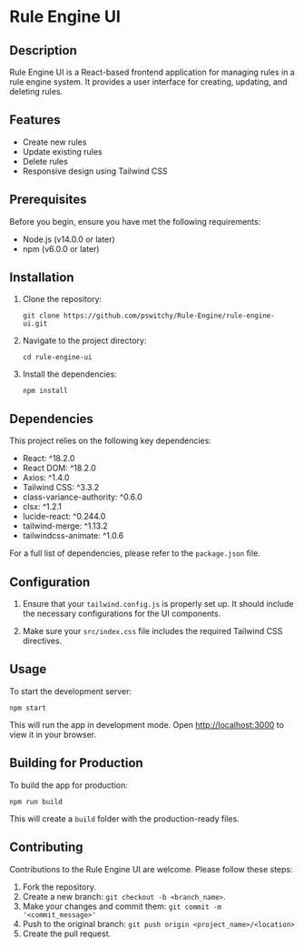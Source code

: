 # Rule Engine UI

## Description
Rule Engine UI is a React-based frontend application for managing rules in a rule engine system. It provides a user interface for creating, updating, and deleting rules.

## Features
- Create new rules
- Update existing rules
- Delete rules
- Responsive design using Tailwind CSS

## Prerequisites
Before you begin, ensure you have met the following requirements:
- Node.js (v14.0.0 or later)
- npm (v6.0.0 or later)

## Installation

1. Clone the repository:
   ```
   git clone https://github.com/pswitchy/Rule-Engine/rule-engine-ui.git
   ```

2. Navigate to the project directory:
   ```
   cd rule-engine-ui
   ```

3. Install the dependencies:
   ```
   npm install
   ```

## Dependencies
This project relies on the following key dependencies:

- React: ^18.2.0
- React DOM: ^18.2.0
- Axios: ^1.4.0
- Tailwind CSS: ^3.3.2
- class-variance-authority: ^0.6.0
- clsx: ^1.2.1
- lucide-react: ^0.244.0
- tailwind-merge: ^1.13.2
- tailwindcss-animate: ^1.0.6

For a full list of dependencies, please refer to the `package.json` file.

## Configuration
1. Ensure that your `tailwind.config.js` is properly set up. It should include the necessary configurations for the UI components.

2. Make sure your `src/index.css` file includes the required Tailwind CSS directives.

## Usage
To start the development server:

```
npm start
```

This will run the app in development mode. Open [http://localhost:3000](http://localhost:3000) to view it in your browser.

## Building for Production
To build the app for production:

```
npm run build
```

This will create a `build` folder with the production-ready files.

## Contributing
Contributions to the Rule Engine UI are welcome. Please follow these steps:

1. Fork the repository.
2. Create a new branch: `git checkout -b <branch_name>`.
3. Make your changes and commit them: `git commit -m '<commit_message>'`
4. Push to the original branch: `git push origin <project_name>/<location>`
5. Create the pull request.
